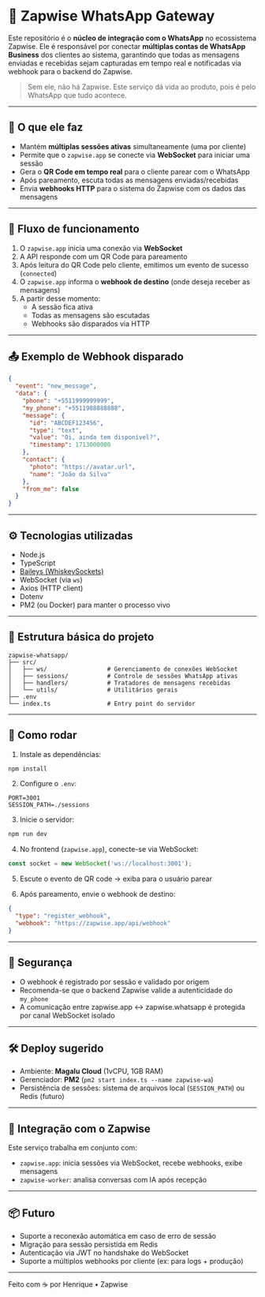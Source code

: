 # 🤖 Zapwise WhatsApp Gateway

Este repositório é o **núcleo de integração com o WhatsApp** no ecossistema Zapwise. Ele é responsável por conectar **múltiplas contas de WhatsApp Business** dos clientes ao sistema, garantindo que todas as mensagens enviadas e recebidas sejam capturadas em tempo real e notificadas via webhook para o backend do Zapwise.

> Sem ele, não há Zapwise. Este serviço dá vida ao produto, pois é pelo WhatsApp que tudo acontece.

---

## 📌 O que ele faz

- Mantém **múltiplas sessões ativas** simultaneamente (uma por cliente)
- Permite que o `zapwise.app` se conecte via **WebSocket** para iniciar uma sessão
- Gera o **QR Code em tempo real** para o cliente parear com o WhatsApp
- Após pareamento, escuta todas as mensagens enviadas/recebidas
- Envia **webhooks HTTP** para o sistema do Zapwise com os dados das mensagens

---

## 🔄 Fluxo de funcionamento

1. O `zapwise.app` inicia uma conexão via **WebSocket**
2. A API responde com um QR Code para pareamento
3. Após leitura do QR Code pelo cliente, emitimos um evento de sucesso (`connected`)
4. O `zapwise.app` informa o **webhook de destino** (onde deseja receber as mensagens)
5. A partir desse momento:
   - A sessão fica ativa
   - Todas as mensagens são escutadas
   - Webhooks são disparados via HTTP

---

## 📤 Exemplo de Webhook disparado

```json
{
  "event": "new_message",
  "data": {
    "phone": "+5511999999999",
    "my_phone": "+5511988888888",
    "message": {
      "id": "ABCDEF123456",
      "type": "text",
      "value": "Oi, ainda tem disponível?",
      "timestamp": 1713000000
    },
    "contact": {
      "photo": "https://avatar.url",
      "name": "João da Silva"
    },
    "from_me": false
  }
}
```

---

## ⚙️ Tecnologias utilizadas

- Node.js
- TypeScript
- [Baileys (WhiskeySockets)](https://github.com/WhiskeySockets/Baileys)
- WebSocket (via `ws`)
- Axios (HTTP client)
- Dotenv
- PM2 (ou Docker) para manter o processo vivo

---

## 📂 Estrutura básica do projeto

```
zapwise-whatsapp/
├── src/
│   ├── ws/                 # Gerenciamento de conexões WebSocket
│   ├── sessions/           # Controle de sessões WhatsApp ativas
│   ├── handlers/           # Tratadores de mensagens recebidas
│   └── utils/              # Utilitários gerais
├── .env
└── index.ts                # Entry point do servidor
```

---

## 🧪 Como rodar

1. Instale as dependências:

```bash
npm install
```

2. Configure o `.env`:

```env
PORT=3001
SESSION_PATH=./sessions
```

3. Inicie o servidor:

```bash
npm run dev
```

4. No frontend (`zapwise.app`), conecte-se via WebSocket:

```ts
const socket = new WebSocket('ws://localhost:3001');
```

5. Escute o evento de QR code → exiba para o usuário parear

6. Após pareamento, envie o webhook de destino:

```json
{
  "type": "register_webhook",
  "webhook": "https://zapwise.app/api/webhook"
}
```

---

## 🔐 Segurança

- O webhook é registrado por sessão e validado por origem
- Recomenda-se que o backend Zapwise valide a autenticidade do `my_phone`
- A comunicação entre zapwise.app ↔ zapwise.whatsapp é protegida por canal WebSocket isolado

---

## 🛠️ Deploy sugerido

- Ambiente: **Magalu Cloud** (1vCPU, 1GB RAM)
- Gerenciador: **PM2** (`pm2 start index.ts --name zapwise-wa`)
- Persistência de sessões: sistema de arquivos local (`SESSION_PATH`) ou Redis (futuro)

---

## 🧩 Integração com o Zapwise

Este serviço trabalha em conjunto com:

- `zapwise.app`: inicia sessões via WebSocket, recebe webhooks, exibe mensagens
- `zapwise-worker`: analisa conversas com IA após recepção

---

## 📦 Futuro

- Suporte a reconexão automática em caso de erro de sessão
- Migração para sessão persistida em Redis
- Autenticação via JWT no handshake do WebSocket
- Suporte a múltiplos webhooks por cliente (ex: para logs + produção)

---

Feito com ☕ por Henrique • Zapwise